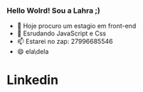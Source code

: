 ### Hello Wolrd! Sou a Lahra ;)

- 🔭 Hoje procuro um estagio em front-end
- 🌱 Esrudando JavaScript e Css
- 📫 Estarei no zap: 27996685546
- 😄 ela\dela

<div>
<H1> Linkedin </H1>  <a href="https://www.linkedin.com/in/lahrasouza123">
   
</div>
